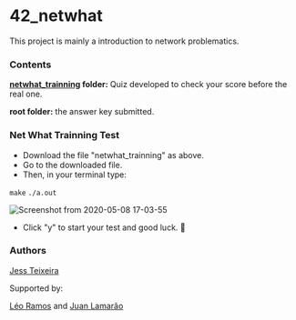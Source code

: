 # 42_netwhat
This project is mainly a introduction to network problematics.

### Contents
**[netwhat_trainning](./netwhat_trainning) folder:** Quiz developed to check your score before the real one.

**root folder:** the answer key submitted.

### Net What Trainning Test

- Download the file "netwhat_trainning" as above.
- Go to the downloaded file.
- Then, in your terminal type:

``make``
``./a.out``

![Screenshot from 2020-05-08 17-03-55](https://user-images.githubusercontent.com/61021800/81444703-f3fa5500-914d-11ea-95d2-c0f44999f94b.png)

- Click "y" to start your test and good luck. :blue_heart:

### Authors
[Jess Teixeira](https://github.com/jteixeir)

Supported by:

[Léo Ramos](https://github.com/leocarneiro) and [Juan Lamarão](https://github.com/juanlamarao)
